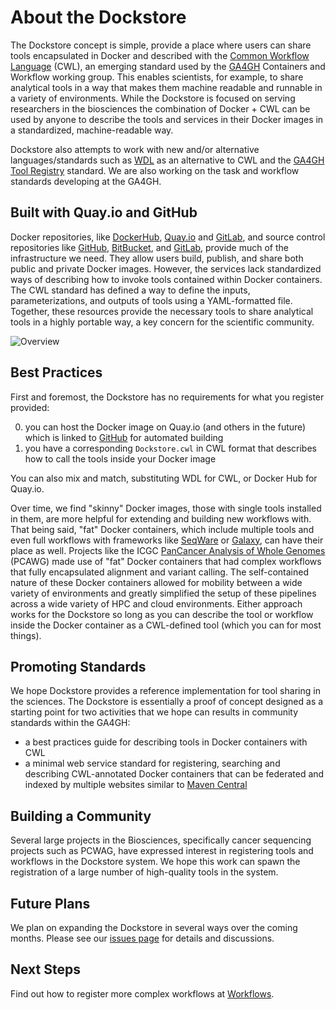 # About the Dockstore

The Dockstore concept is simple, provide a place where users can share tools encapsulated in Docker and described with the [Common Workflow Language](http://common-workflow-language.github.io/) (CWL), an emerging standard used by the [GA4GH](https://genomicsandhealth.org/) Containers and Workflow working group. This enables scientists, for example, to share analytical tools in a way that makes them machine readable and runnable in a variety of environments.  While the Dockstore is focused on serving researchers in the biosciences the combination of Docker + CWL can be used by anyone to describe the tools and services in their Docker images in a standardized, machine-readable way.

Dockstore also attempts to work with new and/or alternative languages/standards such as [WDL](https://github.com/broadinstitute/wdl) as an alternative to CWL and the [GA4GH Tool Registry](https://github.com/ga4gh/tool-registry-schemas) standard. We are also working on the task and workflow standards developing at the GA4GH.

## Built with Quay.io and GitHub

Docker repositories, like [DockerHub](https://hub.docker.com/),  [Quay.io](https://quay.io/) and [GitLab](https://gitlab.com), and source control repositories like [GitHub](http://github.com), [BitBucket](https://bitbucket.org/), and [GitLab](https://gitlab.com), provide much of the infrastructure we need.  They allow users build, publish, and share both public and private Docker images.  However, the services lack standardized ways of describing how to invoke tools contained within Docker containers.  The CWL standard has defined a way to define the inputs, parameterizations, and outputs of tools using a YAML-formatted file.  Together, these resources provide the necessary tools to share analytical tools in a highly portable way, a key concern for the scientific community.

![Overview](docs/dockstore_logos.png)

## Best Practices

First and foremost, the Dockstore has no requirements for what you register provided:

0. you can host the Docker image on Quay.io (and others in the future) which is linked to [GitHub](http://github.com) for automated building
0. you have a corresponding `Dockstore.cwl` in CWL format that describes how to call the tools inside your Docker image

You can also mix and match, substituting WDL for CWL, or Docker Hub for Quay.io.

Over time, we find "skinny" Docker images, those with single tools installed in them, are more helpful for extending and building new workflows with.  That being said, "fat" Docker containers, which include multiple tools and even full workflows with frameworks like [SeqWare](http://seqware.io) or [Galaxy](https://galaxyproject.org/), can have their place as well.  Projects like the ICGC [PanCancer Analysis of Whole Genomes](https://dcc.icgc.org/pcawg) (PCAWG) made use of "fat" Docker containers that had complex workflows that fully encapsulated alignment and variant calling.  The self-contained nature of these Docker containers allowed for mobility between a wide variety of environments and greatly simplified the setup of these pipelines across a wide variety of HPC and cloud environments. Either approach works for the Dockstore so long as you can describe the tool or workflow inside the Docker container as a CWL-defined tool (which you can for most things).

## Promoting Standards

We hope Dockstore provides a reference implementation for tool sharing in the sciences.  The Dockstore is essentially a proof of concept designed as a starting point for two activities that we hope can results in community
standards within the GA4GH:

* a best practices guide for describing tools in Docker containers with CWL
* a minimal web service standard for registering, searching and describing CWL-annotated Docker containers that can be federated and indexed by multiple websites similar to [Maven Central](http://search.maven.org/)

## Building a Community

Several large projects in the Biosciences, specifically cancer sequencing projects such as PCWAG, have expressed interest in registering tools and workflows in the Dockstore system.  We hope this work can spawn the registration of a large number of high-quality tools in the system.

## Future Plans

We plan on expanding the Dockstore in several ways over the coming months.  Please see our [issues page](https://github.com/CancerCollaboratory/dockstore/issues) for details and discussions.

## Next Steps

Find out how to register more complex workflows at [Workflows](docs/workflows).
